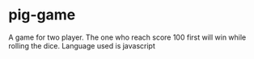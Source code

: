 # pig-game
A game for two player. The one who reach score 100 first will win while rolling the dice. Language used is javascript
